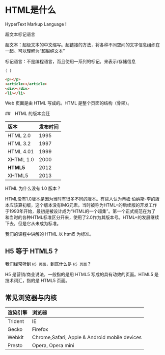 # HTML是什么

HyperText Markup Language !

超文本标记语言

超文本：超级文本的中文缩写。超链接的方法，将各种不同空间的文字信息组织在一起。可以理解为“超越纯文本”

标记语言：不是编程语言，而且使用一系列的标记，来表示/存储信息

```
( )
```

```html
<p></p>
<article></article>
<div></div>
<li></li>
```


Web 页面是由 HTML 写成的。HTML 是整个页面的结构（骨架）。


##　HTML 的版本变迁

|版本|发布时间|
|:---|:------|
|HTML 2.0|1995|
|HTML 3.2|1997|
|HTML 4.01|	1999|
|XHTML 1.0|	2000|
|**HTML5**|2012|
|XHTML5|2013|

HTML 为什么没有 1.0 版本？

HTML没有1.0版本是因为当时有很多不同的版本。有些人认为蒂姆·伯纳斯-李的版本应该算初版，这个版本没有IMG元素。当时被称为HTML+的后续版的开发工作于1993年开始，最初是被设计成为“HTML的一个超集”。第一个正式规范在为了和当时的各种HTML标准区分开来，使用了2.0作为其版本号。HTML+的发展继续下去，但是它从未成为标准。

我们的课程中讲解的 HTML 以 html5 为标准。

## H5 等于 HTML5 ?

我们经常听到 `H5 页面`，到底什么是 `H5 页面`？

H5 是营销/商业说法，一般指的是用 HTML5 写成的具有动效的页面。HTML5 是技术词汇，指的是 HTML5 页面。


## 常见浏览器与内核

| 渲染引擎 | 浏览器 |
|:-------- |:------|
|Trident |IE |
|Gecko|Firefox |
|Webkit |Chrome,Safari, Apple & Android mobile devices|
|Presto |Opera, Opera mini|
